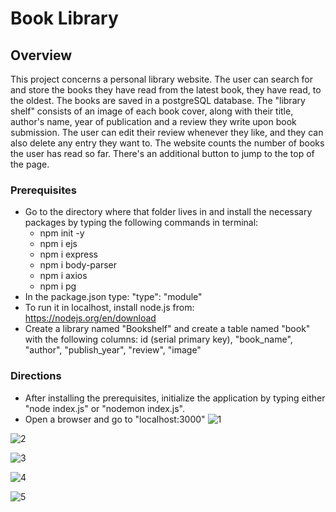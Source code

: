 # Book Library
## Overview
This project concerns a personal library website. The user can search for and store the books they have read from the latest book, they have read, to the oldest. The books are saved in a postgreSQL database.
The "library shelf" consists of an image of each book cover, along with their title, author's name, year of publication and a review they write upon book submission.
The user can edit their review whenever they like, and they can also delete any entry they want to.
The website counts the number of books the user has read so far. 
There's an additional button to jump to the top of the page.
### Prerequisites
- Go to the directory where that folder lives in and install the necessary packages by typing the following commands in terminal:
  - npm init -y
  - npm i ejs
  - npm i express
  - npm i body-parser
  - npm i axios
  - npm i pg
- In the package.json type: "type": "module"
- To run it in localhost, install node.js from: https://nodejs.org/en/download
- Create a library named "Bookshelf" and create a table named "book" with the following columns: id (serial primary key), "book_name", "author", "publish_year", "review", "image"
### Directions 
- After installing the prerequisites, initialize the application by typing either "node index.js" or "nodemon index.js".
- Open a browser and go to "localhost:3000"
![1](https://github.com/Stratosss/BookLibrary/assets/157527268/13341dbc-5113-44b5-8915-737b5e94a735)

![2](https://github.com/Stratosss/BookLibrary/assets/157527268/d459e57a-f650-4ef2-abb6-41694117c09f)

![3](https://github.com/Stratosss/BookLibrary/assets/157527268/02a013b8-46ee-4f33-9ea1-0f7c687a971a)

![4](https://github.com/Stratosss/BookLibrary/assets/157527268/13f83a67-b619-470b-be18-ab2d115e36f4)

![5](https://github.com/Stratosss/BookLibrary/assets/157527268/a1e345ac-a2e5-4a39-a767-259318b7f805)
